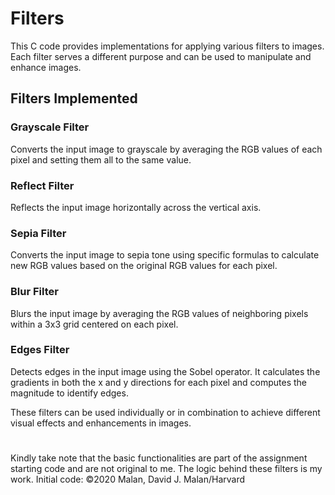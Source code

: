 # Filters

This C code provides implementations for applying various filters to images. Each filter serves a different purpose and can be used to manipulate and enhance images.

## Filters Implemented  

### **Grayscale Filter**
Converts the input image to grayscale by averaging the RGB values of each pixel and setting them all to the same value.

### **Reflect Filter**
Reflects the input image horizontally across the vertical axis.

### **Sepia Filter**
Converts the input image to sepia tone using specific formulas to calculate new RGB values based on the original RGB values for each pixel.

### **Blur Filter**
Blurs the input image by averaging the RGB values of neighboring pixels within a 3x3 grid centered on each pixel.

### **Edges Filter**
Detects edges in the input image using the Sobel operator. It calculates the gradients in both the x and y directions for each pixel and computes the magnitude to identify edges.

These filters can be used individually or in combination to achieve different visual effects and enhancements in images.

# 
Kindly take note that the basic functionalities are part of the assignment starting code and are not original to me. The logic behind these filters is my work. Initial code: ©2020 Malan, David J. Malan/Harvard

